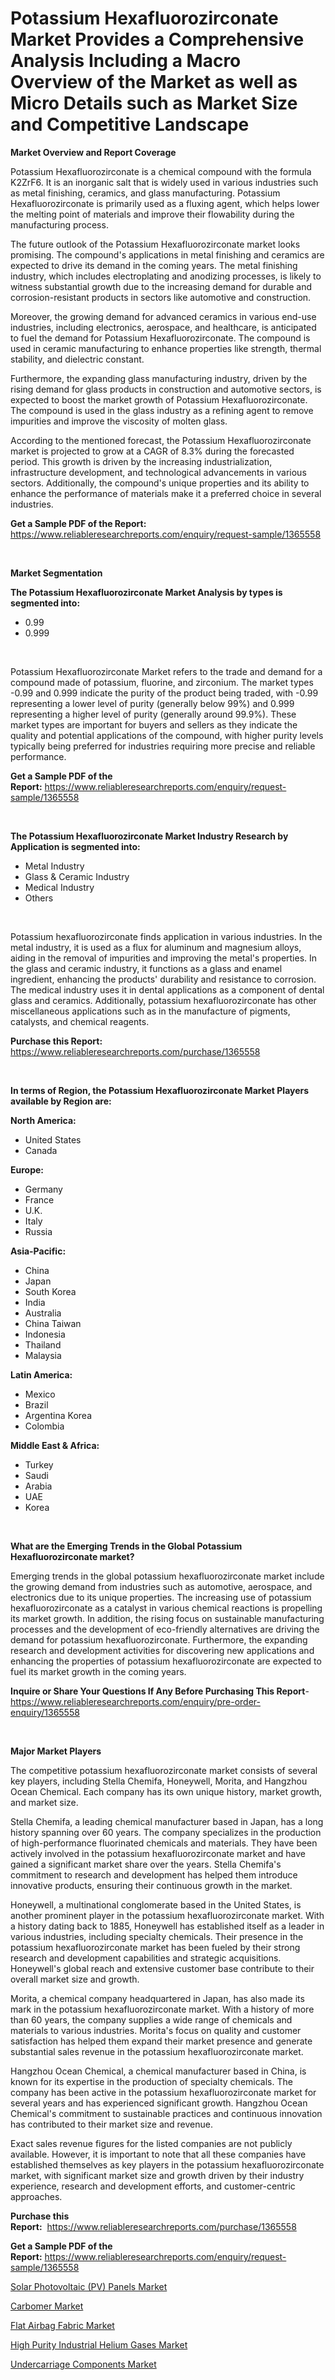 <p><h1>Potassium Hexafluorozirconate Market Provides a Comprehensive Analysis Including a Macro Overview of the Market as well as Micro Details such as Market Size and Competitive Landscape</h1></p><p><strong>Market Overview and Report Coverage</strong></p>
<p><p>Potassium Hexafluorozirconate is a chemical compound with the formula K2ZrF6. It is an inorganic salt that is widely used in various industries such as metal finishing, ceramics, and glass manufacturing. Potassium Hexafluorozirconate is primarily used as a fluxing agent, which helps lower the melting point of materials and improve their flowability during the manufacturing process.</p><p>The future outlook of the Potassium Hexafluorozirconate market looks promising. The compound's applications in metal finishing and ceramics are expected to drive its demand in the coming years. The metal finishing industry, which includes electroplating and anodizing processes, is likely to witness substantial growth due to the increasing demand for durable and corrosion-resistant products in sectors like automotive and construction.</p><p>Moreover, the growing demand for advanced ceramics in various end-use industries, including electronics, aerospace, and healthcare, is anticipated to fuel the demand for Potassium Hexafluorozirconate. The compound is used in ceramic manufacturing to enhance properties like strength, thermal stability, and dielectric constant.</p><p>Furthermore, the expanding glass manufacturing industry, driven by the rising demand for glass products in construction and automotive sectors, is expected to boost the market growth of Potassium Hexafluorozirconate. The compound is used in the glass industry as a refining agent to remove impurities and improve the viscosity of molten glass.</p><p>According to the mentioned forecast, the Potassium Hexafluorozirconate market is projected to grow at a CAGR of 8.3% during the forecasted period. This growth is driven by the increasing industrialization, infrastructure development, and technological advancements in various sectors. Additionally, the compound's unique properties and its ability to enhance the performance of materials make it a preferred choice in several industries.</p></p>
<p><strong>Get a Sample PDF of the Report:</strong> <a href="https://www.reliableresearchreports.com/enquiry/request-sample/1365558">https://www.reliableresearchreports.com/enquiry/request-sample/1365558</a></p>
<p>&nbsp;</p>
<p><strong>Market Segmentation</strong></p>
<p><strong>The Potassium Hexafluorozirconate Market Analysis by types is segmented into:</strong></p>
<p><ul><li>0.99</li><li>0.999</li></ul></p>
<p>&nbsp;</p>
<p><p>Potassium Hexafluorozirconate Market refers to the trade and demand for a compound made of potassium, fluorine, and zirconium. The market types -0.99 and 0.999 indicate the purity of the product being traded, with -0.99 representing a lower level of purity (generally below 99%) and 0.999 representing a higher level of purity (generally around 99.9%). These market types are important for buyers and sellers as they indicate the quality and potential applications of the compound, with higher purity levels typically being preferred for industries requiring more precise and reliable performance.</p></p>
<p><strong>Get a Sample PDF of the Report:</strong>&nbsp;<a href="https://www.reliableresearchreports.com/enquiry/request-sample/1365558">https://www.reliableresearchreports.com/enquiry/request-sample/1365558</a></p>
<p>&nbsp;</p>
<p><strong>The Potassium Hexafluorozirconate Market Industry Research by Application is segmented into:</strong></p>
<p><ul><li>Metal Industry</li><li>Glass & Ceramic Industry</li><li>Medical Industry</li><li>Others</li></ul></p>
<p>&nbsp;</p>
<p><p>Potassium hexafluorozirconate finds application in various industries. In the metal industry, it is used as a flux for aluminum and magnesium alloys, aiding in the removal of impurities and improving the metal's properties. In the glass and ceramic industry, it functions as a glass and enamel ingredient, enhancing the products' durability and resistance to corrosion. The medical industry uses it in dental applications as a component of dental glass and ceramics. Additionally, potassium hexafluorozirconate has other miscellaneous applications such as in the manufacture of pigments, catalysts, and chemical reagents.</p></p>
<p><strong>Purchase this Report:</strong>&nbsp; <a href="https://www.reliableresearchreports.com/purchase/1365558">https://www.reliableresearchreports.com/purchase/1365558</a></p>
<p>&nbsp;</p>
<p><strong>In terms of Region, the Potassium Hexafluorozirconate Market Players available by Region are:</strong></p>
<p>
    <p> <strong> North America: </strong>
        <ul>
            <li>United States</li>
            <li>Canada</li>
        </ul>
        </p> 
    <p> <strong> Europe: </strong>
        <ul>
            <li>Germany</li>
            <li>France</li>
            <li>U.K.</li>
            <li>Italy</li>
            <li>Russia</li>
        </ul>
        </p> 
    <p> <strong> Asia-Pacific: </strong>
        <ul>
            <li>China</li>
            <li>Japan</li>
            <li>South Korea</li>
            <li>India</li>
            <li>Australia</li>
            <li>China Taiwan</li>
            <li>Indonesia</li>
            <li>Thailand</li>
            <li>Malaysia</li>
        </ul>
        </p> 
    <p> <strong> Latin America: </strong>
        <ul>
            <li>Mexico</li>
            <li>Brazil</li>
            <li>Argentina Korea</li>
            <li>Colombia</li>
        </ul>
        </p> 
    <p> <strong> Middle East & Africa: </strong>
        <ul>
            <li>Turkey</li>
            <li>Saudi</li>
            <li>Arabia</li>
            <li>UAE</li>
            <li>Korea</li>
        </ul>
    </p>
    </p>
<p>&nbsp;</p>
<p><strong>What are the Emerging Trends in the Global Potassium Hexafluorozirconate market?</strong></p>
<p><p>Emerging trends in the global potassium hexafluorozirconate market include the growing demand from industries such as automotive, aerospace, and electronics due to its unique properties. The increasing use of potassium hexafluorozirconate as a catalyst in various chemical reactions is propelling its market growth. In addition, the rising focus on sustainable manufacturing processes and the development of eco-friendly alternatives are driving the demand for potassium hexafluorozirconate. Furthermore, the expanding research and development activities for discovering new applications and enhancing the properties of potassium hexafluorozirconate are expected to fuel its market growth in the coming years.</p></p>
<p><strong>Inquire or Share Your Questions If Any Before Purchasing This Report</strong>- <a href="https://www.reliableresearchreports.com/enquiry/pre-order-enquiry/1365558">https://www.reliableresearchreports.com/enquiry/pre-order-enquiry/1365558</a></p>
<p>&nbsp;</p>
<p><strong>Major Market Players</strong></p>
<p><p>The competitive potassium hexafluorozirconate market consists of several key players, including Stella Chemifa, Honeywell, Morita, and Hangzhou Ocean Chemical. Each company has its own unique history, market growth, and market size.</p><p>Stella Chemifa, a leading chemical manufacturer based in Japan, has a long history spanning over 60 years. The company specializes in the production of high-performance fluorinated chemicals and materials. They have been actively involved in the potassium hexafluorozirconate market and have gained a significant market share over the years. Stella Chemifa's commitment to research and development has helped them introduce innovative products, ensuring their continuous growth in the market.</p><p>Honeywell, a multinational conglomerate based in the United States, is another prominent player in the potassium hexafluorozirconate market. With a history dating back to 1885, Honeywell has established itself as a leader in various industries, including specialty chemicals. Their presence in the potassium hexafluorozirconate market has been fueled by their strong research and development capabilities and strategic acquisitions. Honeywell's global reach and extensive customer base contribute to their overall market size and growth.</p><p>Morita, a chemical company headquartered in Japan, has also made its mark in the potassium hexafluorozirconate market. With a history of more than 60 years, the company supplies a wide range of chemicals and materials to various industries. Morita's focus on quality and customer satisfaction has helped them expand their market presence and generate substantial sales revenue in the potassium hexafluorozirconate market.</p><p>Hangzhou Ocean Chemical, a chemical manufacturer based in China, is known for its expertise in the production of specialty chemicals. The company has been active in the potassium hexafluorozirconate market for several years and has experienced significant growth. Hangzhou Ocean Chemical's commitment to sustainable practices and continuous innovation has contributed to their market size and revenue.</p><p>Exact sales revenue figures for the listed companies are not publicly available. However, it is important to note that all these companies have established themselves as key players in the potassium hexafluorozirconate market, with significant market size and growth driven by their industry experience, research and development efforts, and customer-centric approaches.</p></p>
<p><strong>Purchase this Report:</strong>&nbsp;&nbsp;<a href="https://www.reliableresearchreports.com/purchase/1365558">https://www.reliableresearchreports.com/purchase/1365558</a></p>
<p></p>
<p><strong>Get a Sample PDF of the Report:</strong>&nbsp;<a href="https://www.reliableresearchreports.com/enquiry/request-sample/1365558">https://www.reliableresearchreports.com/enquiry/request-sample/1365558</a></p>
<p><p><a href="https://www.linkedin.com/pulse/solar-photovoltaic-pv-panels-market-challenges-opportunities-3mvje/">Solar Photovoltaic (PV) Panels Market</a></p><p><a href="https://medium.com/@draft.web.back/carbomer-market-size-growth-forecast-2023-2030-4b7a308a52b9">Carbomer Market</a></p><p><a href="https://www.linkedin.com/pulse/flat-airbag-fabric-market-size-share-amp-trends-analysis-bjr5c/">Flat Airbag Fabric Market</a></p><p><a href="https://www.linkedin.com/pulse/high-purity-industrial-helium-gases-market-size-share-global-jtsxc/">High Purity Industrial Helium Gases Market</a></p><p><a href="https://medium.com/@annarussell1981/undercarriage-components-market-size-growth-forecast-2023-2030-ffc5b80b083f">Undercarriage Components Market</a></p></p>